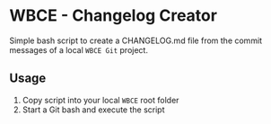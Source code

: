 # WBCE - Changelog Creator
Simple bash script to create a CHANGELOG.md file from the commit messages of a local `WBCE Git` project.

## Usage
  1. Copy script into your local `WBCE` root folder
  2. Start a Git bash and execute the script
